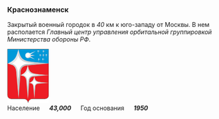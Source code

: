 <!--2021-11-17 00:23:03-->
### Краснознаменск
Закрытый военный городок в *40* км к юго-западу от Москвы.
В нем располается *Главный центр управления орбитальной группировкой Министерства обороны РФ*.

<img src="Krasnoznamensk.png" width="96px"><br>
Население &emsp; ***43,000*** &emsp;
Год&nbsp;основания &emsp; ***1950***
